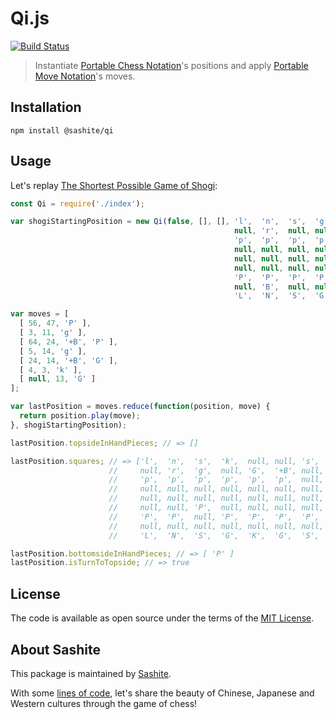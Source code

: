 # Qi.js

[![Build Status](https://travis-ci.org/sashite/qi.js.svg?branch=master)](https://travis-ci.org/sashite/qi.js)

> Instantiate [Portable Chess Notation](https://developer.sashite.com/specs/portable-chess-notation)'s positions and apply [Portable Move Notation](https://developer.sashite.com/specs/portable-move-notation)'s moves.

## Installation

```shell
npm install @sashite/qi
```

## Usage

Let's replay [The Shortest Possible Game of Shogi](https://userpages.monmouth.com/~colonel/shortshogi.html):

```javascript
const Qi = require('./index');

var shogiStartingPosition = new Qi(false, [], [], 'l',  'n',  's',  'g',  'k',  'g',  's',  'n',  'l',
                                                  null, 'r',  null, null, null, null, null, 'b',  null,
                                                  'p',  'p',  'p',  'p',  'p',  'p',  'p',  'p',  'p',
                                                  null, null, null, null, null, null, null, null, null,
                                                  null, null, null, null, null, null, null, null, null,
                                                  null, null, null, null, null, null, null, null, null,
                                                  'P',  'P',  'P',  'P',  'P',  'P',  'P',  'P',  'P',
                                                  null, 'B',  null, null, null, null, null, 'R',  null,
                                                  'L',  'N',  'S',  'G',  'K',  'G',  'S',  'N',  'L');

var moves = [
  [ 56, 47, 'P' ],
  [ 3, 11, 'g' ],
  [ 64, 24, '+B', 'P' ],
  [ 5, 14, 'g' ],
  [ 24, 14, '+B', 'G' ],
  [ 4, 3, 'k' ],
  [ null, 13, 'G' ]
];

var lastPosition = moves.reduce(function(position, move) {
  return position.play(move);
}, shogiStartingPosition);

lastPosition.topsideInHandPieces; // => []

lastPosition.squares; // => ['l',  'n',  's',  'k',  null, null, 's',  'n',  'l',
                      //     null, 'r',  'g',  null, 'G',  '+B', null, 'b',  null,
                      //     'p',  'p',  'p',  'p',  'p',  'p',  null, 'p',  'p',
                      //     null, null, null, null, null, null, null, null, null,
                      //     null, null, null, null, null, null, null, null, null,
                      //     null, null, 'P',  null, null, null, null, null, null,
                      //     'P',  'P',  null, 'P',  'P',  'P',  'P',  'P',  'P',
                      //     null, null, null, null, null, null, null, 'R',  null,
                      //     'L',  'N',  'S',  'G',  'K',  'G',  'S',  'N',  'L']

lastPosition.bottomsideInHandPieces; // => [ 'P' ]
lastPosition.isTurnToTopside; // => true
```

## License

The code is available as open source under the terms of the [MIT License](https://opensource.org/licenses/MIT).

## About Sashite

This package is maintained by [Sashite](https://sashite.com/).

With some [lines of code](https://github.com/sashite/), let's share the beauty of Chinese, Japanese and Western cultures through the game of chess!

